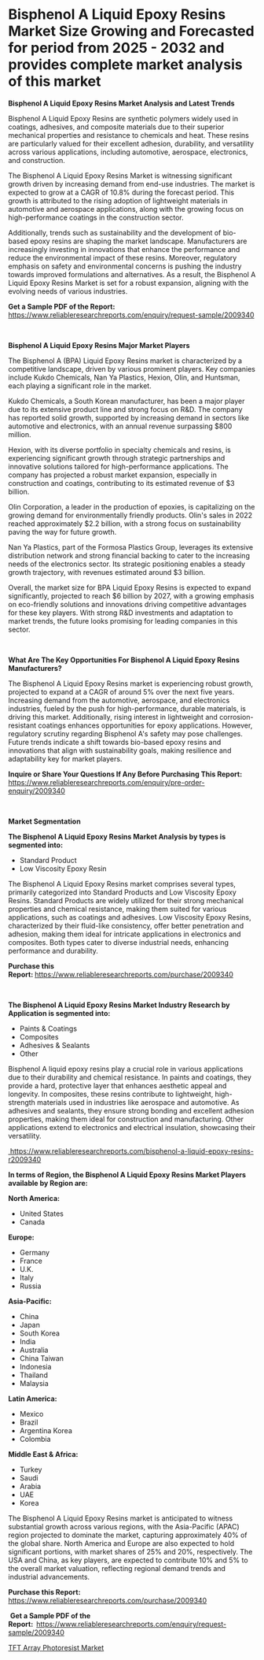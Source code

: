 <p><h1>Bisphenol A Liquid Epoxy Resins Market Size Growing and Forecasted for period from 2025 - 2032 and provides complete market analysis of this market</h1></p><p><strong>Bisphenol A Liquid Epoxy Resins Market Analysis and Latest Trends</strong></p>
<p><p>Bisphenol A Liquid Epoxy Resins are synthetic polymers widely used in coatings, adhesives, and composite materials due to their superior mechanical properties and resistance to chemicals and heat. These resins are particularly valued for their excellent adhesion, durability, and versatility across various applications, including automotive, aerospace, electronics, and construction.</p><p>The Bisphenol A Liquid Epoxy Resins Market is witnessing significant growth driven by increasing demand from end-use industries. The market is expected to grow at a CAGR of 10.8% during the forecast period. This growth is attributed to the rising adoption of lightweight materials in automotive and aerospace applications, along with the growing focus on high-performance coatings in the construction sector.</p><p>Additionally, trends such as sustainability and the development of bio-based epoxy resins are shaping the market landscape. Manufacturers are increasingly investing in innovations that enhance the performance and reduce the environmental impact of these resins. Moreover, regulatory emphasis on safety and environmental concerns is pushing the industry towards improved formulations and alternatives. As a result, the Bisphenol A Liquid Epoxy Resins Market is set for a robust expansion, aligning with the evolving needs of various industries.</p></p>
<p><strong>Get a Sample PDF of the Report:&nbsp;</strong> <a href="https://www.reliableresearchreports.com/enquiry/request-sample/2009340?utm_campaign=3316&utm_medium=2&utm_source=Github&utm_content=ia&utm_term=04042025&utm_id=bisphenol-a-liquid-epoxy-resins">https://www.reliableresearchreports.com/enquiry/request-sample/2009340</a></p>
<p>&nbsp;</p>
<p><strong>Bisphenol A Liquid Epoxy Resins Major Market Players</strong></p>
<p><p>The Bisphenol A (BPA) Liquid Epoxy Resins market is characterized by a competitive landscape, driven by various prominent players. Key companies include Kukdo Chemicals, Nan Ya Plastics, Hexion, Olin, and Huntsman, each playing a significant role in the market.</p><p>Kukdo Chemicals, a South Korean manufacturer, has been a major player due to its extensive product line and strong focus on R&D. The company has reported solid growth, supported by increasing demand in sectors like automotive and electronics, with an annual revenue surpassing $800 million.</p><p>Hexion, with its diverse portfolio in specialty chemicals and resins, is experiencing significant growth through strategic partnerships and innovative solutions tailored for high-performance applications. The company has projected a robust market expansion, especially in construction and coatings, contributing to its estimated revenue of $3 billion.</p><p>Olin Corporation, a leader in the production of epoxies, is capitalizing on the growing demand for environmentally friendly products. Olin's sales in 2022 reached approximately $2.2 billion, with a strong focus on sustainability paving the way for future growth.</p><p>Nan Ya Plastics, part of the Formosa Plastics Group, leverages its extensive distribution network and strong financial backing to cater to the increasing needs of the electronics sector. Its strategic positioning enables a steady growth trajectory, with revenues estimated around $3 billion.</p><p>Overall, the market size for BPA Liquid Epoxy Resins is expected to expand significantly, projected to reach $6 billion by 2027, with a growing emphasis on eco-friendly solutions and innovations driving competitive advantages for these key players. With strong R&D investments and adaptation to market trends, the future looks promising for leading companies in this sector.</p></p>
<p>&nbsp;</p>
<p><strong>What Are The Key Opportunities For Bisphenol A Liquid Epoxy Resins Manufacturers?</strong></p>
<p><p>The Bisphenol A Liquid Epoxy Resins market is experiencing robust growth, projected to expand at a CAGR of around 5% over the next five years. Increasing demand from the automotive, aerospace, and electronics industries, fueled by the push for high-performance, durable materials, is driving this market. Additionally, rising interest in lightweight and corrosion-resistant coatings enhances opportunities for epoxy applications. However, regulatory scrutiny regarding Bisphenol A's safety may pose challenges. Future trends indicate a shift towards bio-based epoxy resins and innovations that align with sustainability goals, making resilience and adaptability key for market players.</p></p>
<p><strong>Inquire or Share Your Questions If Any Before Purchasing This Report:</strong> <a href="https://www.reliableresearchreports.com/enquiry/pre-order-enquiry/2009340?utm_campaign=3316&utm_medium=2&utm_source=Github&utm_content=ia&utm_term=04042025&utm_id=bisphenol-a-liquid-epoxy-resins">https://www.reliableresearchreports.com/enquiry/pre-order-enquiry/2009340</a></p>
<p>&nbsp;</p>
<p><strong>Market Segmentation</strong></p>
<p><strong>The Bisphenol A Liquid Epoxy Resins Market Analysis by types is segmented into:</strong></p>
<p><ul><li>Standard Product</li><li>Low Viscosity Epoxy Resin</li></ul></p>
<p><p>The Bisphenol A Liquid Epoxy Resins market comprises several types, primarily categorized into Standard Products and Low Viscosity Epoxy Resins. Standard Products are widely utilized for their strong mechanical properties and chemical resistance, making them suited for various applications, such as coatings and adhesives. Low Viscosity Epoxy Resins, characterized by their fluid-like consistency, offer better penetration and adhesion, making them ideal for intricate applications in electronics and composites. Both types cater to diverse industrial needs, enhancing performance and durability.</p></p>
<p><strong>Purchase this Report:&nbsp;</strong><a href="https://www.reliableresearchreports.com/purchase/2009340?utm_campaign=3316&utm_medium=2&utm_source=Github&utm_content=ia&utm_term=04042025&utm_id=bisphenol-a-liquid-epoxy-resins">https://www.reliableresearchreports.com/purchase/2009340</a></p>
<p>&nbsp;</p>
<p><strong>The Bisphenol A Liquid Epoxy Resins Market Industry Research by Application is segmented into:</strong></p>
<p><ul><li>Paints & Coatings</li><li>Composites</li><li>Adhesives & Sealants</li><li>Other</li></ul></p>
<p><p>Bisphenol A liquid epoxy resins play a crucial role in various applications due to their durability and chemical resistance. In paints and coatings, they provide a hard, protective layer that enhances aesthetic appeal and longevity. In composites, these resins contribute to lightweight, high-strength materials used in industries like aerospace and automotive. As adhesives and sealants, they ensure strong bonding and excellent adhesion properties, making them ideal for construction and manufacturing. Other applications extend to electronics and electrical insulation, showcasing their versatility.</p></p>
<p><a href="https://www.reliableresearchreports.com/bisphenol-a-liquid-epoxy-resins-r2009340?utm_campaign=3316&utm_medium=2&utm_source=Github&utm_content=ia&utm_term=04042025&utm_id=bisphenol-a-liquid-epoxy-resins">&nbsp;https://www.reliableresearchreports.com/bisphenol-a-liquid-epoxy-resins-r2009340</a></p>
<p><strong>In terms of Region, the Bisphenol A Liquid Epoxy Resins Market Players available by Region are:</strong></p>
<p>
    <p> <strong> North America: </strong>
        <ul>
            <li>United States</li>
            <li>Canada</li>
        </ul>
        </p> 
    <p> <strong> Europe: </strong>
        <ul>
            <li>Germany</li>
            <li>France</li>
            <li>U.K.</li>
            <li>Italy</li>
            <li>Russia</li>
        </ul>
        </p> 
    <p> <strong> Asia-Pacific: </strong>
        <ul>
            <li>China</li>
            <li>Japan</li>
            <li>South Korea</li>
            <li>India</li>
            <li>Australia</li>
            <li>China Taiwan</li>
            <li>Indonesia</li>
            <li>Thailand</li>
            <li>Malaysia</li>
        </ul>
        </p> 
    <p> <strong> Latin America: </strong>
        <ul>
            <li>Mexico</li>
            <li>Brazil</li>
            <li>Argentina Korea</li>
            <li>Colombia</li>
        </ul>
        </p> 
    <p> <strong> Middle East & Africa: </strong>
        <ul>
            <li>Turkey</li>
            <li>Saudi</li>
            <li>Arabia</li>
            <li>UAE</li>
            <li>Korea</li>
        </ul>
    </p>
    </p>
<p><p>The Bisphenol A Liquid Epoxy Resins market is anticipated to witness substantial growth across various regions, with the Asia-Pacific (APAC) region projected to dominate the market, capturing approximately 40% of the global share. North America and Europe are also expected to hold significant portions, with market shares of 25% and 20%, respectively. The USA and China, as key players, are expected to contribute 10% and 5% to the overall market valuation, reflecting regional demand trends and industrial advancements.</p></p>
<p><strong>Purchase this Report: </strong><a href="https://www.reliableresearchreports.com/purchase/2009340?utm_campaign=3316&utm_medium=2&utm_source=Github&utm_content=ia&utm_term=04042025&utm_id=bisphenol-a-liquid-epoxy-resins">https://www.reliableresearchreports.com/purchase/2009340</a></p>
<p>&nbsp;<strong>Get a Sample PDF of the Report:&nbsp;&nbsp;</strong><a href="https://www.reliableresearchreports.com/enquiry/request-sample/2009340?utm_campaign=3316&utm_medium=2&utm_source=Github&utm_content=ia&utm_term=04042025&utm_id=bisphenol-a-liquid-epoxy-resins">https://www.reliableresearchreports.com/enquiry/request-sample/2009340</a></p>
<p><strong></strong></p>
<p><p><a href="https://github.com/joshuagarcia509/Market-Research-Report-List-1/blob/main/tft-array-photoresist-market.md?utm_campaign=3316&utm_medium=2&utm_source=Github&utm_content=ia&utm_term=04042025&utm_id=bisphenol-a-liquid-epoxy-resins">TFT Array Photoresist Market</a></p></p>